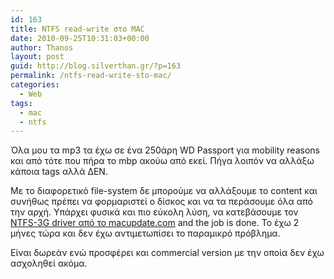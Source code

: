 ```yaml
---
id: 163
title: NTFS read-write στο MAC
date: 2010-09-25T10:31:03+00:00
author: Thanos
layout: post
guid: http://blog.silverthan.gr/?p=163
permalink: /ntfs-read-write-sto-mac/
categories:
  - Web
tags:
  - mac
  - ntfs
---
```

Όλα μου τα mp3 τα έχω σε ένα 250άρη WD Passport για mobility reasons και από τότε που πήρα το mbp ακούω από εκεί. Πήγα λοιπόν να αλλάξω κάποια tags αλλά ΔΕΝ.

Με το διαφορετικό file-system δε μπορούμε να αλλάξουμε το content και συνήθως πρέπει να φορμαριστεί ο δίσκος και να τα περάσουμε όλα από την αρχή. Υπάρχει φυσικά και πιο εύκολη λύση, να κατεβάσουμε τον <a title="NTFS-3G driver" href="http://www.macupdate.com/info.php/id/24481/ntfs-3g" target="_blank">NTFS-3G driver από το macupdate.com</a> and the job is done. Το έχω 2 μήνες τώρα και δεν έχω αντιμετωπίσει το παραμικρό πρόβλημα.

Είναι δωρεάν ενώ προσφέρει και commercial version με την οποία δεν έχω ασχοληθεί ακόμα.